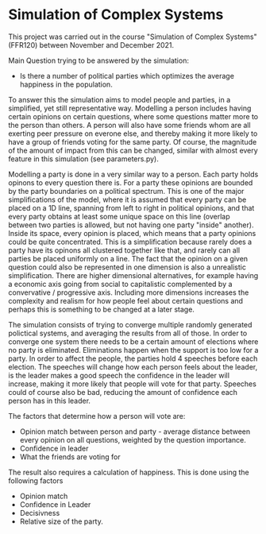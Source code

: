 # Simulation of Complex Systems

This project was carried out in the course "Simulation of Complex Systems" (FFR120) between November and December 2021. 

Main Question trying to be answered by the simulation: 
- Is there a number of political parties which optimizes the average happiness in the population. 

To answer this the simulation aims to model people and parties, in a simplified, yet still representative way. Modelling a person includes having certain opinions on certain questions, where some questions matter more to the person than others. A person will also have some friends whom are all exerting peer pressure on everone else, and thereby making it more likely to have a group of friends voting for the same party. Of course, the magnitude of the amount of impact from this can be changed, similar with almost every feature in this simulation (see parameters.py).

Modelling a party is done in a very similar way to a person. Each party holds opinons to every question there is. For a party these opinions are bounded by the party boundaries on a political spectrum. This is one of the major simplifications of the model, where it is assumed that every party can be placed on a 1D line, spanning from left to right in political opinions, and that every party obtains at least some unique space on this line (overlap between two parties is allowed, but not having one party "inside" another). Inside its space, every opinion is placed, which means that a party opinions could be quite concentrated. 
This is a simplification because rarely does a party have its opinons all clustered together like that, and rarely can all parties be placed uniformly on a line. The fact that the opinion on a given question could also be represented in one dimension is also a unrealistic simplification. There are higher dimensional alternatives, for example having a economic axis going from social to capitalistic complemented by a convervative / progressive axis. Including more dimensions increases the complexity and realism for how people feel about certain questions and perhaps this is something to be changed at a later stage.

The simulation consists of trying to converge multiple randomly generated polictical systems, and averaging the results from all of those. In order to converge one system there needs to be a certain amount of elections where no party is eliminated. Eliminations happen when the support is too low for a party. In order to affect the people, the parties hold 4 speeches before each election. The speeches will change how each person feels about the leader, is the leader makes a good speech the confidence in the leader will increase, making it more likely that people will vote for that party. Speeches could of course also be bad, reducing the amount of confidence each person has in this leader. 

The factors that determine how a person will vote are: 
- Opinion match between person and party - average distance between every opinion on all questions, weighted by the question importance. 
- Confidence in leader
- What the friends are voting for

The result also requires a calculation of happiness. This is done using the following factors
- Opinion match
- Confidence in Leader
- Decisivness
- Relative size of the party. 
